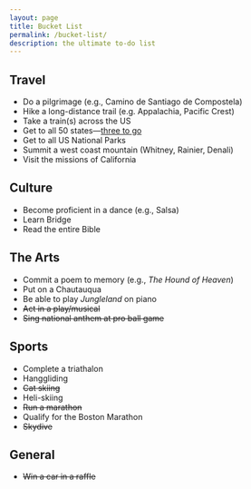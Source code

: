 ```yaml
---
layout: page
title: Bucket List
permalink: /bucket-list/
description: the ultimate to-do list
---
```

## Travel
- Do a pilgrimage (e.g., Camino de Santiago de Compostela)
- Hike a long-distance trail (e.g. Appalachia, Pacific Crest)
- Take a train(s) across the US
- Get to all 50 states—[three to go](/states/)
- Get to all US National Parks
- Summit a west coast mountain (Whitney, Rainier, Denali)
- Visit the missions of California

## Culture
- Become proficient in a dance (e.g., Salsa)
- Learn Bridge
- Read the entire Bible

## The Arts
- Commit a poem to memory (e.g., *The Hound of Heaven*)
- Put on a Chautauqua
- Be able to play *Jungleland* on piano
- ~~Act in a play/musical~~
- ~~Sing national anthem at pro ball game~~

## Sports
- Complete a triathalon
- Hanggliding
- ~~Cat skiing~~
- Heli-skiing
- ~~Run a marathon~~
- Qualify for the Boston Marathon
- ~~Skydive~~

## General
- ~~Win a car in a raffle~~